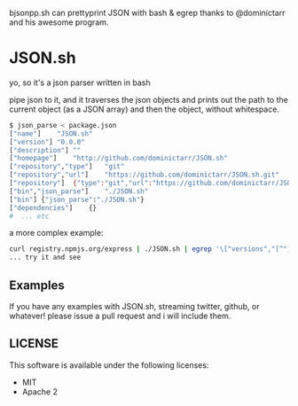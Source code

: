 bjsonpp.sh can prettyprint JSON with bash & egrep thanks to @dominictarr and his awesome program.

# JSON.sh

yo, so it's a json parser written in bash

pipe json to it, and it traverses the json objects and prints out the 
path to the current object (as a JSON array) and then the object, without whitespace.

``` bash
$ json_parse < package.json
["name"]	"JSON.sh"
["version"]	"0.0.0"
["description"]	""
["homepage"]	"http://github.com/dominictarr/JSON.sh"
["repository","type"]	"git"
["repository","url"]	"https://github.com/dominictarr/JSON.sh.git"
["repository"]	{"type":"git","url":"https://github.com/dominictarr/JSON.sh.git"}
["bin","json_parse"]	"./JSON.sh"
["bin"]	{"json_parse":"./JSON.sh"}
["dependencies"]	{}
#  ... etc
```

a more complex example:

``` bash
curl registry.npmjs.org/express | ./JSON.sh | egrep '\["versions","[^"]*"\]'
... try it and see
```

## Examples

If you have any examples with JSON.sh, streaming twitter, github, or whatever!
please issue a pull request and i will include them.

## LICENSE

This software is available under the following licenses:

  * MIT
  * Apache 2
